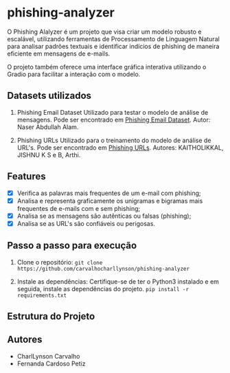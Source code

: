 # phishing-analyzer

O Phishing Alalyzer é um projeto que visa criar um modelo robusto e escalável, utilizando ferramentas de Processamento de Linguagem Natural para analisar padrões textuais e identificar indícios de phishing de maneira eficiente em mensagens de e-mails.

O projeto também oferece uma interface gráfica interativa utilizando o Gradio para facilitar a interação com o modelo.

## **Datasets utilizados**

1. Phishing Email Dataset
Utilizado para testar o modelo  de análise de mensagens. Pode ser encontrado em [Phishing Email Dataset](https://www.kaggle.com/datasets/naserabdullahalam/phishing-email-dataset). Autor: Naser Abdullah Alam.
    
2. Phishing URLs
Utilizado para o treinamento do modelo de análise de URL's. Pode ser encontrado em [Phishing URLs](https://data.mendeley.com/datasets/vfszbj9b36/1). Autores: KAITHOLIKKAL, JISHNU K S e B, Arthi.

## **Features**

- [x] Verifica as palavras mais frequentes de um e-mail com phishing;
- [x] Analisa e representa graficamente os unigramas e bigramas mais frequentes de e-mails com e sem phishing;
- [x] Analisa se as mensagens são autênticas ou falsas (phishing);
- [x] Analisa se as URL's são confiáveis ou perigosas.

## **Passo a passo para execução**
    
1. Clone o repositório:
    ```git clone https://github.com/carvalhocharllynson/phishing-analyzer```

2. Instale as dependências:
Certifique-se de ter o Python3 instalado e em seguida, instale as dependências do projeto.
    ```pip install -r requirements.txt ```

## Estrutura do Projeto



## Autores

- CharlLynson Carvalho
- Fernanda Cardoso Petiz